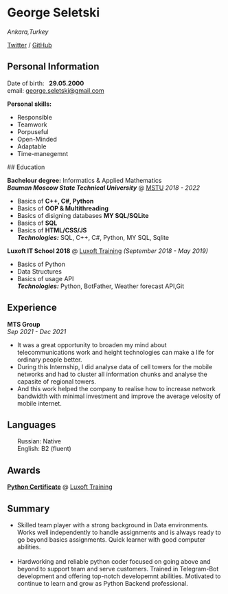 # George Seletski

_Ankara,Turkey_

[Twitter](https://twitter.com/seletskygeo) /  [GitHub](https://github.com/George-Seletski)

## Personal Information

Date of birth:&ensp;  **29.05.2000** <br/>
email: george.seletski@gmail.com 

**Personal skills:**
<ul>
<li>Responsible</li>
<li>Teamwork</li>
<li>Porpuseful</li>
<li>Open-Minded</li>
<li>Adaptable</li>
<li>Time-manegemnt</li>

</ul>
## Education

**Bachelour degree:** Informatics & Applied Mathematics <br>
***Bauman Moscow State Technical University*** @ [MSTU](https://bmstu.ru/)
_2018 - 2022_

- Basics of **C++, C#, Python**
- Basics of **OOP & Multithreading**
- Basics of disigning databases  **MY SQL/SQLite**
- Basics of **SQL** <br/>
- Basics of **HTML/CSS/JS** <br/>
  _**Technologies:**_ SQL, C++, C#, Python, MY SQL, Sqlite

**Luxoft IT School 2018**  @ [Luxoft Training](https://www.luxoft-training.ru/)
_(September 2018 - May 2019)_

- Basics of Python
- Data Structures
- Basics of usage API <br/>
 _**Technologies:**_ Python, BotFather, Weather forecast API,Git

## Experience

**MTS Group** <br>_Sep 2021 - Dec 2021_ <br>
<ul>
<li>It was a great opportunity to broaden my mind about telecommunications work
and height technologies can make a life for ordinary people better.</li>
<li> During this
Internship, I did analyse data of cell towers for the mobile networks and had to
cluster all information chunks and analyse the capasite of regional towers. </li>
<li>And this
work helped the company to realise how to increase network bandwidth
with minimal investment and improve the average velosity of mobile internet.</li>
</ul>

## Languages

<ul>
Russian: Native<br/>
English: B2 (fluent)
</ul>

## Awards

[**Python Certificate**](https://drive.google.com/file/d/1onz5xqMBRoI46vv0mfwfdt9j9XlB1hrM/view?usp=sharing) @ [Luxoft Training](https://www.luxoft-training.ru/)

## Summary
<ul>
<li>Skilled team player with a strong background in Data environments. Works well independently to handle assignments and is always ready to go beyond basics assignments. Quick learner with good computer abilities.</li> <br>
<li>Hardworking and reliable python coder focused on going above and beyond to support team and serve customers. Trained in Telegram-Bot development and offering top-notch developemnt abilities. Motivated to continue to learn and grow as Python Backend professional.</li>
</ul>
